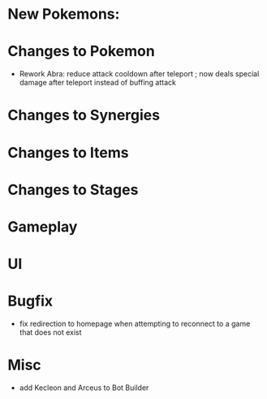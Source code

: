 # New Pokemons:


# Changes to Pokemon
- Rework Abra: reduce attack cooldown after teleport ; now deals special damage after teleport instead of buffing attack

# Changes to Synergies


# Changes to Items

# Changes to Stages

# Gameplay


# UI


# Bugfix
- fix redirection to homepage when attempting to reconnect to a game that does not exist

# Misc
- add Kecleon and Arceus to Bot Builder


